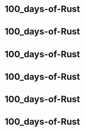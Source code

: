 # 100_days-of-Rust
# 100_days-of-Rust
# 100_days-of-Rust
# 100_days-of-Rust
# 100_days-of-Rust
# 100_days-of-Rust
